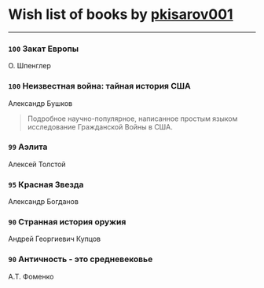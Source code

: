 # Wish list of books by [pkisarov001](http://openid.yandex.ru/pkisarov001/)
---

### `100` Закат Европы
О. Шпенглер

### `100` Неизвестная война: тайная история США
Александр Бушков
> Подробное научно-популярное, написанное простым языком исследование Гражданской Войны в США.

### `99` Аэлита
Алексей Толстой

### `95` Красная Звезда
Александр Богданов

### `90` Странная история оружия
Андрей Георгиевич Купцов

### `90` Античность - это средневековье
А.Т. Фоменко

